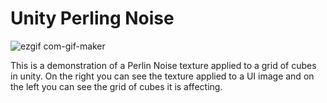 # Unity Perling Noise
![ezgif com-gif-maker](https://user-images.githubusercontent.com/74234615/110712014-57fa0980-81b5-11eb-90ce-f9e433a5b462.gif)

 This is a demonstration of a Perlin Noise texture applied to a grid of cubes in unity. On the right you can see the texture applied to a UI image and on the left you can see the grid of cubes it is affecting. 

